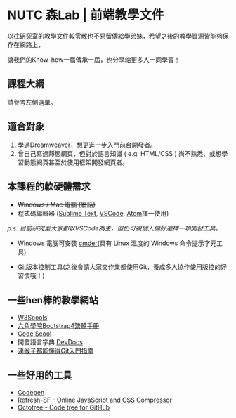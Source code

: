 # NUTC 森Lab \| 前端教學文件

以往研究室的教學文件較零散也不易留傳給學弟妹，希望之後的教學資源皆能夠保存在網路上，

讓我們的Know-how一屆傳承一屆，也分享給更多人一同學習！

## 課程大綱

請參考左側選單。

## 適合對象

1. 學過Dreamweaver，想更進一步入門前台開發者。
2. 曾自己寫過靜態網頁，但對於語言知識 \( e.g. HTML/CSS \) 尚不熟悉、或想學習動態網頁甚至於使用框架開發網頁者。

## 本課程的軟硬體需求

* ~~Windows / Mac 電腦 \(廢話\)~~
* 程式碼編輯器 \([Sublime Text](https://www.sublimetext.com/3), [VSCode](https://code.visualstudio.com/), [Atom](https://atom.io/)擇一使用\)  

_p.s. 目前研究室大家都以VSCode為主，但仍可視個人偏好選擇一項開發工具。_

* Windows 電腦可安裝 [cmder](http://cmder.net/)\(具有 Linux 溫度的 Windows 命令提示字元工具\)

* [Git](https://git-scm.com/)版本控制工具\(之後會請大家交作業都使用Git，養成多人協作使用版控的好習慣哦！\)

## 一些hen棒的教學網站

* [W3Scools](https://www.w3schools.com/)
* [六角學院Bootstrap4繁體手冊](http://bootstrap.hexschool.com/)
* [Code Scool](https://www.codeschool.com/)
* 開發語言字典 [DevDocs](https://devdocs.io/)
* [連猴子都能懂得Git入門指南](https://backlog.com/git-tutorial/tw/)

## 一些好用的工具

* [Codepen](https://codepen.io/)
* [Refresh-SF - Online JavaScript and CSS Compressor](http://refresh-sf.com/)
* [Octotree - Code tree for GitHub](https://chrome.google.com/webstore/detail/octotree/bkhaagjahfmjljalopjnoealnfndnagc?utm_source=chrome-app-launcher-info-dialog)



